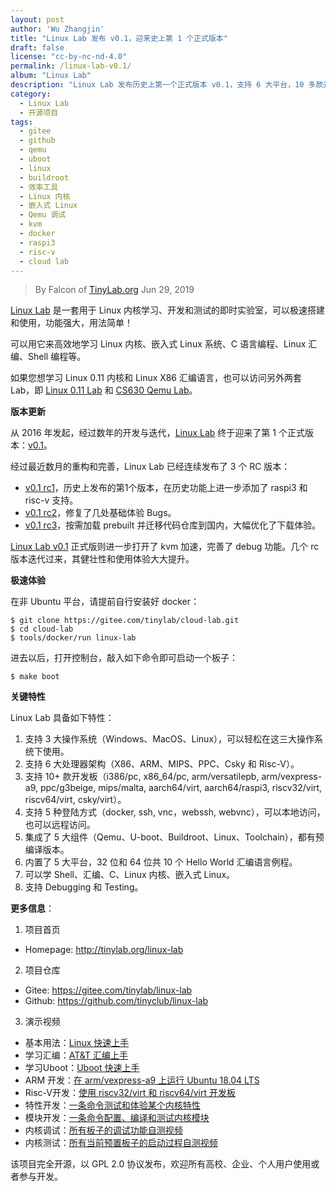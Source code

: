 ```yaml
---
layout: post
author: 'Wu Zhangjin'
title: "Linux Lab 发布 v0.1，迎来史上第 1 个正式版本"
draft: false
license: "cc-by-nc-nd-4.0"
permalink: /linux-lab-v0.1/
album: "Linux Lab"
description: "Linux Lab 发布历史上第一个正式版本 v0.1，支持 6 大平台，10 多款开发板，功能强大实用，是学习 Linux 内核和嵌入式 Linux 系统的极佳效率工具。"
category:
  - Linux Lab
  - 开源项目
tags:
  - gitee
  - github
  - qemu
  - uboot
  - linux
  - buildroot
  - 效率工具
  - Linux 内核
  - 嵌入式 Linux
  - Qemu 调试
  - kvm
  - docker
  - raspi3
  - risc-v
  - cloud lab
---
```


> By Falcon of [TinyLab.org][1]
> Jun 29, 2019

[Linux Lab](/linux-lab) 是一套用于 Linux 内核学习、开发和测试的即时实验室，可以极速搭建和使用，功能强大，用法简单！

可以用它来高效地学习 Linux 内核、嵌入式 Linux 系统、C 语言编程、Linux 汇编、Shell 编程等。

如果您想学习 Linux 0.11 内核和 Linux X86 汇编语言，也可以访问另外两套 Lab，即 [Linux 0.11 Lab](/linux-0.11-lab) 和 [CS630 Qemu Lab](/cs630-qemu-lab)。

**版本更新**

从 2016 年发起，经过数年的开发与迭代，[Linux Lab](/linux-lab) 终于迎来了第 1 个正式版本：[v0.1](https://gitee.com/tinylab/linux-lab/tree/v0.1/)。

经过最近数月的重构和完善，Linux Lab 已经连续发布了 3 个 RC 版本：

* [v0.1 rc1](/linux-lab-v0.1-rc1)，历史上发布的第1个版本，在历史功能上进一步添加了 raspi3 和 risc-v 支持。
* [v0.1 rc2](/linux-lab-v0.1-rc2)，修复了几处基础体验 Bugs。
* [v0.1 rc3](/linux-lab-v0.1-rc3)，按需加载 prebuilt 并迁移代码仓库到国内，大幅优化了下载体验。

[Linux Lab v0.1](https://gitee.com/tinylab/linux-lab/tree/v0.1/) 正式版则进一步打开了 kvm 加速，完善了 debug 功能。几个 rc 版本迭代过来，其健壮性和使用体验大大提升。

**极速体验**

在非 Ubuntu 平台，请提前自行安装好 docker：

    $ git clone https://gitee.com/tinylab/cloud-lab.git
    $ cd cloud-lab
    $ tools/docker/run linux-lab

进去以后，打开控制台，敲入如下命令即可启动一个板子：

    $ make boot

**关键特性**

Linux Lab 具备如下特性：

1. 支持 3 大操作系统（Windows、MacOS、Linux），可以轻松在这三大操作系统下使用。
2. 支持 6 大处理器架构（X86、ARM、MIPS、PPC、Csky 和 Risc-V）。
3. 支持 10+ 款开发板（i386/pc, x86_64/pc, arm/versatilepb, arm/vexpress-a9, ppc/g3beige, mips/malta, aarch64/virt, aarch64/raspi3, riscv32/virt, riscv64/virt, csky/virt）。
4. 支持 5 种登陆方式（docker, ssh, vnc，webssh, webvnc），可以本地访问，也可以远程访问。
5. 集成了 5 大组件（Qemu、U-boot、Buildroot、Linux、Toolchain），都有预编译版本。
6. 内置了 5 大平台，32 位和 64 位共 10 个 Hello World 汇编语言例程。
7. 可以学 Shell、汇编、C、Linux 内核、嵌入式 Linux。
8. 支持 Debugging 和 Testing。

**更多信息**：

1. 项目首页
  - Homepage: <http://tinylab.org/linux-lab>

2. 项目仓库
  - Gitee: <https://gitee.com/tinylab/linux-lab>
  - Github:  <https://github.com/tinyclub/linux-lab>

3. 演示视频
  - 基本用法：[Linux 快速上手](http://showterm.io/6fb264246580281d372c6)
  - 学习汇编：[AT&T 汇编上手](http://showterm.io/0f0c2a6e754702a429269)
  - 学习Uboot：[Uboot 快速上手](http://showterm.io/11f5ae44b211b56a5d267)
  - ARM 开发：[在 arm/vexpress-a9 上运行 Ubuntu 18.04 LTS](http://showterm.io/c351abb6b1967859b7061)
  - Risc-V开发：[使用 riscv32/virt 和 riscv64/virt 开发板](http://showterm.io/37ce75e5f067be2cc017f)
  - 特性开发：[一条命令测试和体验某个内核特性](http://showterm.io/7edd2e51e291eeca59018)
  - 模块开发：[一条命令配置、编译和测试内核模块](http://showterm.io/26b78172aa926a316668d)
  - 内核调试：[所有板子的调试功能自测视频](http://showterm.io/0255c6a8b7d16dc116cbe)
  - 内核测试：[所有当前预置板子的启动过程自测视频](http://showterm.io/8cd2babf19e0e4f90897e)


该项目完全开源，以 GPL 2.0 协议发布，欢迎所有高校、企业、个人用户使用或者参与开发。

[1]: http://tinylab.org/
